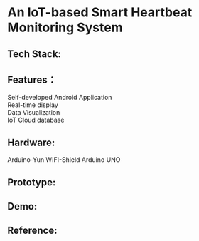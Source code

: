 # An IoT-based Smart Heartbeat Monitoring System
## Tech Stack:


## Features：
Self-developed Android Application  
Real-time display  
Data Visualization  
IoT Cloud database

## Hardware:
Arduino-Yun WIFI-Shield
Arduino UNO

## Prototype:


## Demo:

## Reference:
